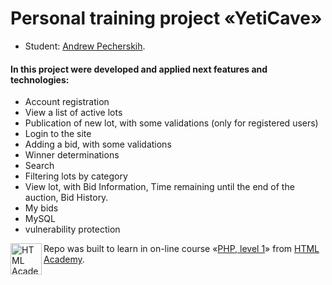 # Personal training project «YetiCave»

* Student: [Andrew Pecherskih](https://up.htmlacademy.ru/php/9/user/108766).

#### In this project were developed and applied next features and technologies:
- Account registration
- View a list of active lots
- Publication of new lot, with some validations (only for registered users)
- Login to the site
- Adding a bid, with some validations
- Winner determinations
- Search
- Filtering lots by category
- View lot, with Bid Information, Time remaining until the end of the auction, Bid History.
- My bids
- MySQL
- vulnerability protection



<a href="https://htmlacademy.ru/intensive/php"><img align="left" width="50" height="50" alt="HTML Academy" src="https://up.htmlacademy.ru/static/img/intensive/php/logo-for-github-2.png"></a>

Repo was built to learn in on-line course «[PHP, level 1](https://htmlacademy.ru/intensive/php)» from [HTML Academy](https://htmlacademy.ru).
